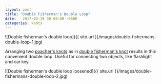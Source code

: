```yaml
---
layout: post
title: "Double Fisherman's Double Loop"
date:   2017-03-19 00:00:00 -0500
categories: knots
---
```


![Double fisherman's double loop]({{ site.url }}/images/double-fishermans-double-loop-1.jpg)

<!--more-->

Arranging two [poacher's knots](http://www.animatedknots.com/poachers/#ScrollPoint) as in [double fisherman's knot](http://www.animatedknots.com/doublefishermans/#ScrollPoint) results in this convenient double loop. Useful for connecting two objects, like flashlight and car key.
 
![Double fisherman's double loop loosened]({{ site.url }}/images/double-fishermans-double-loop-2.jpg)
